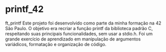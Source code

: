 # printf_42
ft_printf Este projeto foi desenvolvido como parte da minha formação na 42 São Paulo. O objetivo era recriar a função printf da biblioteca padrão C, respeitando suas principais funcionalidades, sem usar a stdio.h. Foi um grande exercício de aprendizado em manipulação de argumentos variádicos, formatação e organização de código.
